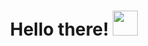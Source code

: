 <h1 align="center">Hello there! <img width="40" src="https://c.tenor.com/Wx9IEmZZXSoAAAAi/hi.gif"/></h1>
